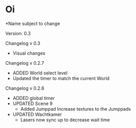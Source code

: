 # Oi
*Name subject to change

Version: 0.3

Changelog v 0.3

- Visual changes


Changelog v 0.2.7

- ADDED World select level
- Updated the timer to match the current World



Changelog v 0.2.6

- ADDED global timer
- UPDATED Scene 9
  - Added Jumppad Increase textures to the Jumppads
- UPDATED Wachtkamer
  - Lasers now sync up to decrease wait time
  
